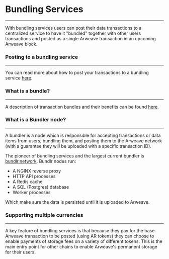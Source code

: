 # Bundling Services
---
With bundling services users can post their data transactions to a centralized service to have it "bundled" together with other users transactions and posted as a single Arweave transaction in an upcoming Arweave block.

### Posting to a bundling service
---
You can read more about how to post your transactions to a bundling service [here](/guides/posting-transactions/bundlr).

### What is a bundle?
---
A description of transaction bundles and their benefits can be found [here](/concepts/bundles.md).

### What is a Bundler node?
---
A bundler is a node which is responsible for accepting transactions or data items from users, bundling them, and posting them to the Arweave network (with a guarantee they will be uploaded with a specific transaction ID).

The pioneer of bundling services and the largest current bundler is [bundlr.network](https://bundlr.network). Bundlr nodes run:

- A NGINX reverse proxy
- HTTP API processes
- A Redis cache
- A SQL (Postgres) database
- Worker processes

Which make sure the data is persisted until it is uploaded to Arweave.

### Supporting multiple currencies
---
A key feature of bundling services is that because they pay for the base Arweave transaction to be posted (using AR tokens) they can choose to enable payments of storage fees on a variety of different tokens. This is the main entry point for other chains to enable Arweave's permanent storage for their users.
